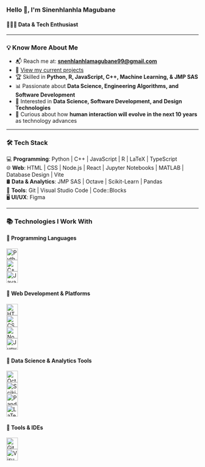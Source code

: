### Hello 👋, I'm **Sinenhlanhla Magubane**

#### 👩🏻‍💻 Data & Tech Enthusiast  
---

### 💡 Know More About Me
- 📬 Reach me at: **snenhlanhlamagubane99@gmail.com**  
- 🚧 [View my current projects](https://portfolio-ft6h.onrender.com/)  
- 🏆 Skilled in **Python, R, JavaScript, C++, Machine Learning, & JMP SAS**  
- 📊 Passionate about **Data Science, Engineering Algorithms, and Software Development**  
- 🎨 Interested in **Data Science, Software Development, and Design Technologies**  
- 🤝 Curious about how **human interaction will evolve in the next 10 years** as technology advances  

---

### 🛠 Tech Stack  

💻 **Programming**: Python | C++ | JavaScript | R | LaTeX | TypeScript  
🌐 **Web**: HTML | CSS | Node.js | React | Jupyter Notebooks | MATLAB | Database Design | Vite  
🛢 **Data & Analytics**: JMP SAS | Octave | Scikit-Learn | Pandas  
🔧 **Tools**: Git | Visual Studio Code | Code::Blocks  
🖥 **UI/UX**: Figma  

---

### 📚 Technologies I Work With  

#### 🔹 Programming Languages  
[<img src="https://img.icons8.com/color/48/python.png" alt="Python" width="30"/>](https://www.python.org)  
[<img src="https://img.icons8.com/color/48/c-plus-plus-logo.png" alt="C++" width="30"/>](https://isocpp.org)  
[<img src="https://img.icons8.com/color/48/javascript--v1.png" alt="JavaScript" width="30"/>](https://developer.mozilla.org/en-US/docs/Web/JavaScript)  

#### 🔹 Web Development & Platforms  
[<img src="https://img.icons8.com/color/48/html-5--v1.png" alt="HTML5" width="30"/>](https://developer.mozilla.org/en-US/docs/Web/HTML)  
[<img src="https://img.icons8.com/color/48/css3.png" alt="CSS3" width="30"/>](https://developer.mozilla.org/en-US/docs/Web/CSS)  
[<img src="https://img.icons8.com/fluency/48/node-js.png" alt="Node.js" width="30"/>](https://nodejs.org)  
[<img src="https://img.icons8.com/ios-filled/50/jupyter.png" alt="Jupyter Notebook" width="30"/>](https://jupyter.org)  

#### 🔹 Data Science & Analytics Tools  
[<img src="https://icons.iconarchive.com/icons/papirus-team/papirus-apps/128/octave-icon.png" alt="Octave" width="30"/>](https://www.gnu.org/software/octave/)  
[<img src="https://scikit-learn.org/stable/_static/scikit-learn-logo-small.png" alt="Scikit-Learn" width="30"/>](https://scikit-learn.org)  
[<img src="https://img.icons8.com/color/48/pandas.png" alt="Pandas" width="30"/>](https://pandas.pydata.org)  
[<img src="https://upload.wikimedia.org/wikipedia/commons/9/92/LaTeX_logo.svg" alt="LaTeX" width="30"/>](https://www.latex-project.org)  

#### 🔹 Tools & IDEs  
[<img src="https://img.icons8.com/color/48/git.png" alt="Git" width="30"/>](https://git-scm.com)  
[<img src="https://img.icons8.com/fluent/48/visual-studio-code-2019.png" alt="Visual Studio Code" width="30"/>](https://code.visualstudio.com)  
